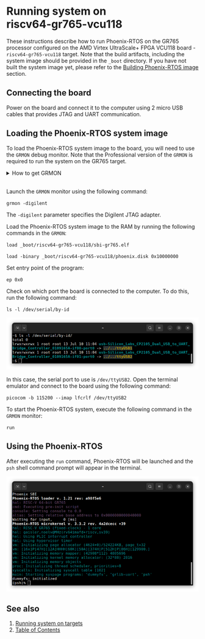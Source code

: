 # Running system on <nobr>riscv64-gr765-vcu118</nobr>

These instructions describe how to run Phoenix-RTOS on the GR765 processor configured on the AMD Virtex UltraScale+
FPGA VCU118 board - `riscv64-gr765-vcu118` target. Note that the build artifacts, including the system image should be
provided in the `_boot` directory. If you have not built the system image yet, please refer to the
[Building Phoenix-RTOS image](../building/index.md) section.

## Connecting the board

Power on the board and connect it to the computer using 2 micro USB cables that provides JTAG and UART communication.

## Loading the Phoenix-RTOS system image

To load the Phoenix-RTOS system image to the board, you will need to use the `GRMON` debug monitor. Note that the
Professional version of the `GRMON` is required to run the system on the GR765 target.

<details>
<summary>How to get GRMON</summary>

- Download the GRMON software from the [official website](https://www.gaisler.com/products/grmon4).
- After downloading the archive, extract it and optionally add the `grmon` binary to the `PATH` variable.
- Install Digilent Adept Runtime for debug link connection as described in the
[GRMON User's Manual](https://download.gaisler.com/products/GRMON4/doc/grmon4.pdf).

</details>
</br>

Launch the `GRMON` monitor using the following command:

```console
grmon -digilent
```

The `-digilent` parameter specifies the Digilent JTAG adapter.

Load the Phoenix-RTOS system image to the RAM by running the following commands in the `GRMON`:

```console
load _boot/riscv64-gr765-vcu118/sbi-gr765.elf
```

```console
load -binary _boot/riscv64-gr765-vcu118/phoenix.disk 0x10000000
```

Set entry point of the program:

```console
ep 0x0
```

Check on which port the board is connected to the computer. To do this, run the following command:

```console
ls -l /dev/serial/by-id
```

![Image](_images/gr765-ls.png)

In this case, the serial port to use is `/dev/ttyUSB2`. Open the terminal emulator and connect to the board using the
following command:

```console
picocom -b 115200 --imap lfcrlf /dev/ttyUSB2
```

To start the Phoenix-RTOS system, execute the following command in the `GRMON` monitor:

```console
run
```

## Using the Phoenix-RTOS

After executing the `run` command, Phoenix-RTOS will be launched and the `psh` shell command prompt will appear in the
terminal.

![Image](_images/gr765-start.png)

## See also

1. [Running system on targets](index.md)
2. [Table of Contents](../index.md)
